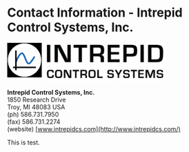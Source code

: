 # Contact Information - Intrepid Control Systems, Inc.

<div align="left"><img src="../.gitbook/assets/logo.png" alt=""></div>

**Intrepid Control Systems, Inc.**\
1850 Research Drive\
Troy, MI 48083 USA\
(ph) 586.731.7950\
(fax) 586.731.2274\
(website) [www.intrepidcs.com](http://www.intrepidcs.com/)



This is test.

